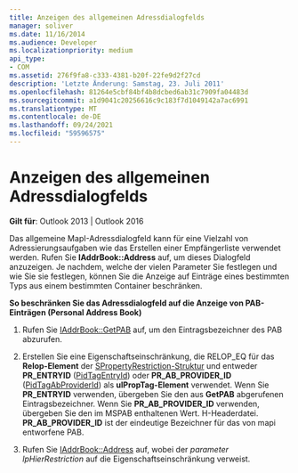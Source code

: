 ```yaml
---
title: Anzeigen des allgemeinen Adressdialogfelds
manager: soliver
ms.date: 11/16/2014
ms.audience: Developer
ms.localizationpriority: medium
api_type:
- COM
ms.assetid: 276f9fa8-c333-4381-b20f-22fe9d2f27cd
description: 'Letzte Änderung: Samstag, 23. Juli 2011'
ms.openlocfilehash: 81264e5cbf84bf4b8dcbed6ab31c7909fa04483d
ms.sourcegitcommit: a1d9041c20256616c9c183f7d1049142a7ac6991
ms.translationtype: MT
ms.contentlocale: de-DE
ms.lasthandoff: 09/24/2021
ms.locfileid: "59596575"
---
```

# <a name="displaying-the-common-address-dialog-box"></a>Anzeigen des allgemeinen Adressdialogfelds

  
  
**Gilt für**: Outlook 2013 | Outlook 2016 
  
Das allgemeine MapI-Adressdialogfeld kann für eine Vielzahl von Adressierungsaufgaben wie das Erstellen einer Empfängerliste verwendet werden. Rufen Sie **IAddrBook::Address** auf, um dieses Dialogfeld anzuzeigen. Je nachdem, welche der vielen Parameter Sie festlegen und wie Sie sie festlegen, können Sie die Anzeige auf Einträge eines bestimmten Typs aus einem bestimmten Container beschränken.
  
 **So beschränken Sie das Adressdialogfeld auf die Anzeige von PAB-Einträgen (Personal Address Book)**
  
1. Rufen Sie [IAddrBook::GetPAB](iaddrbook-getpab.md) auf, um den Eintragsbezeichner des PAB abzurufen. 
    
2. Erstellen Sie eine Eigenschaftseinschränkung, die RELOP_EQ für das **Relop-Element** der [SPropertyRestriction-Struktur](spropertyrestriction.md) und entweder **PR_ENTRYID** ([PidTagEntryId](pidtagentryid-canonical-property.md)) oder **PR_AB_PROVIDER_ID** ([PidTagAbProviderId](pidtagabproviderid-canonical-property.md)) als **ulPropTag-Element** verwendet. Wenn Sie **PR_ENTRYID** verwenden, übergeben Sie den aus **GetPAB** abgerufenen Eintragsbezeichner. Wenn Sie **PR_AB_PROVIDER_ID** verwenden, übergeben Sie den im MSPAB enthaltenen Wert. H-Headerdatei. **PR_AB_PROVIDER_ID** ist der eindeutige Bezeichner für das von mapi entworfene PAB. 
    
3. Rufen Sie [IAddrBook::Address](iaddrbook-address.md) auf, wobei der  _parameter lpHierRestriction_ auf die Eigenschaftseinschränkung verweist. 
    

